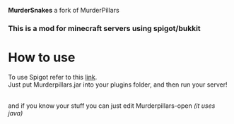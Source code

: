 <b>MurderSnakes</b>
a fork of MurderPillars
<h3>This is a mod for minecraft servers using spigot/bukkit</h3
<br><h1>How to use</h1>
To use Spigot refer to this 
<a href="https://www.spigotmc.org/wiki/spigot-installation">link</a>.
<br>Just put Murderpillars.jar into your plugins folder, and then run your server!
  
<br> and if you know your stuff you can just edit Murderpillars-open <i>(it uses java)</i>

